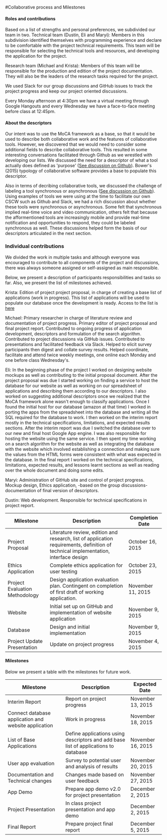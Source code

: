 #Collaborative process and Milestones

#### Roles and contributions 
Based on a list of strengths and personal preferences, we subdivided our team in two. 
Technical team (Dustin, Eli and Maryi): Members in this subdivision identified themselves with programming experience and declare to be comfortable with the project technical requirements. This team will be responsible for selecting the technical tools and resources, and developing the application for the project.  

Research team (Michael and Krista): Members of this team will be responsible for the production and edition of the project documentation. They will also be the leaders of the research tasks required for the project.

We used Slack for our group discussions and GitHub issues to track the project progress and keep our project oriented discussions.

Every Monday afternoon at 4:30pm we have a virtual meeting through Google Hangouts and every Wednesday we have a face-to-face meeting before class at 12:45pm.

#### About the descriptors
Our intent was to use the MoCA framework as a base, so that it would be used to describe both collaborative work and the features of collaborative tools. However, we discovered that we would need to consider some additional fields to describe collaborative tools. This resulted in some interesting conversations facilitated through Github as we wrestled with developing our lists. We discussed the need for a descriptor of what a tool actually does defined as 'purpose' ([See discussion on Github](https://github.com/maryi/CSCW-Project/issues/7 "See discussion on Github")). Bower's (2015) typology of collaborative software provides a base to populate this descriptor.  

Also in terms of decribing collaborative tools, we discussed the challenge of labeling a tool synchronous or asynchronous 
([See discussion on Github](https://github.com/maryi/CSCW-Project/issues/18 "See discussion on Github")). Using examples of tools we were using at the time to facilitate our own CSCW such as Github and Slack, we had a rich discussion about whether these tools were synchronous or asynchronous. Some felt that synchronous implied real-time voice and video communication, others felt that because the afformentioned tools are increasingly mobile and provide real-time notification and opportunities to respond, they could be labeled synchronous as well. These discussions helped form the basis of our descriptors articulated in the next section.   

### Individual contributions 
We divided the work in multiple tasks and although everyone was encouraged to contribute to all components of the project and discussions, there was always someone assigned or self-assigned as main responsible.

Below, we present a description of participants responsibilities and tasks so far. Also, we present the list of milestones achieved.

Krista: Edition of project project proposal, in charge of creating a base list of applications (work in progress). This list of applications will be used to populate our database once the development is ready. Access to the list is [here](https://docs.google.com/spreadsheets/d/1Trh6Pesxvv5aYfd_x7wXxGmR5k9Y5g7-wpFbezwqi8E/edit?usp=sharing)

Michael: Primary researcher in charge of literature review and documentation of project progress. Primary editor of project proposal and final project report. Contributed to ongoing progress of application development, descriptors and formulation of the search algorithm. Contributed to project discussions via GitHub issues. Contributed to presentations and facilitated feedback via Slack. Helped to elicit survey participants then digest and collate survey results. Helped coordinate, facilitate and attend twice weekly meetings, one online each Monday and one before class Wednesday's.  

Eli: In the beginning phase of the project I worked on designing website mockups as well as contributing to the initial proposal document. After the project proposal was due I started working on finding a service to host the database for our website as well as working on our spreadsheet of applications and describing them according to our descriptors. I also worked on suggesting additional descriptors once we realized that the MoCA framework alone wasn't enough to classify applications. Once I found the initial host for our database (amazon at that time) I worked in porting the apps from the spreadsheet into the database and writing all the SQL required for the database to work. I then worked on the interim report mostly in the technical specifications, limitations, and expected results sections. After the interim report was due I switched the database over to our new and final host Google App engine. I was also responsible for hosting the website using the same service. I then spent my time working on a search algorithm for the website as well as integrating the database with the website which involved establishing a connection and making sure the values from the HTML forms were consistent with what was expected in the database. In the final report I worked on the technical specifications, limitations, expected results, and lessons learnt sections as well as reading over the whole document and doing some edits.

Maryi: Administration of GitHub site and control of project progress. Mockup design, Ethics application, -based on the group discussions- documentation of final version of descriptors.

Dustin: Web development. Responsible for technical specifications in project report.



| Milestone           | Description           | Completion Date  |
| -------------       |-------------        | -----|
| Project Proposal | Literature review, edition and research, list of application requirements, definition of technical implementation, interface design | October 16, 2015 |
| Ethics Application | Complete ethics application for user testing | October 23, 2015 |
| Project Evaluation Methodology | Design application evaluation plan.  Contingent on completion of first draft of working application. |  November 11, 2015 |
| Website | Initial set up on GitHub and implementation of website application | November 9, 2015 |
|Database | Design and initial implementation  | November 9, 2015 |
|Project Update Presentation| Update on project progress | November 4, 2015



#### Milestones
Below we present a table with the milestones for future work.

| Milestone           | Description           | Expected Date  |
| -------------       |-------------        | -----|
| Interim Report      | Report on project progress        | November 13, 2015 |
|Connect database application and website application | Work in progress  |   November 18, 2015 |
|List of Base Applications | Define applications using descriptors and add base list of applications to database | November 16, 2015 |
|User app evaluation| Survey to potential user and analysis of results| November 20, 2015|
|Documentation and Technical changes| Changes made based on user feedback | November 27, 2015|
|App Demo| Prepare app demo v2.0 for project presentation| December 2, 2015 |
|Project Presentation| In class project presentation and app demo| December 2, 2015 |
|Final Report| Prepare project final report| December 5, 2015 |
